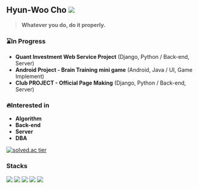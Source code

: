 ## Hyun-Woo Cho  <a href="https://hyeo-noo.tistory.com/"><img src="https://img.shields.io/badge/-Tech%20blog-black?style=flat-square"/></a>
> <strong>Whatever you do, do it properly.</strong>
<!-- [![solved.ac tier](http://mazassumnida.wtf/api/mini/generate_badge?boj=hyun0404woo)](https://solved.ac/hyun0404woo) -->
### :hourglass:In Progress<br>
- <strong>Quant Investment Web Service Project</strong> (Django, Python / Back-end, Server)
- <strong> Android Project - Brain Training mini game</strong> (Android, Java / UI, Game Implement)
- <strong> Club PROJECT - Official Page Making</strong> (Django, Python / Back-end, Server)
<!--- Visualizing Hospital Visitors-->

### :fire:Interested in<br>

- <strong>Algorithm</strong>
- <strong>Back-end</strong>
- <strong>Server</strong>
- <strong>DBA</strong>

[![solved.ac tier](http://mazassumnida.wtf/api/v2/generate_badge?boj=hyun0404woo)](https://solved.ac/hyun0404woo)
<!-- <br>![hyun0404woo's GitHub stats](https://github-readme-stats.vercel.app/api?username=hyun98&show_icons=true&theme=dark) -->
### Stacks
<img src="https://img.shields.io/badge/C++-00599C?style=flat-sqaure&logo=c++&logoColor=white"/> <img src="https://img.shields.io/badge/Python-3776AB?style=flat&logo=Python&logoColor=white"/> <img src="https://img.shields.io/badge/Django-092E20?style=flat&logo=Django&link=https://simpleicons.org/?q=django"/> <img src="https://img.shields.io/badge/C-A8B9CC?style=flat-sqaure&logo=C&logoColor=white"/> <img src="https://img.shields.io/badge/Git-F05032?style=flat-sqaure&logo=Git&logoColor=white"/>



<!-- <img src="https://img.shields.io/badge/Javascript-F05032?style=flat-square&logo=Javascript&logoColor=white"/> -->
